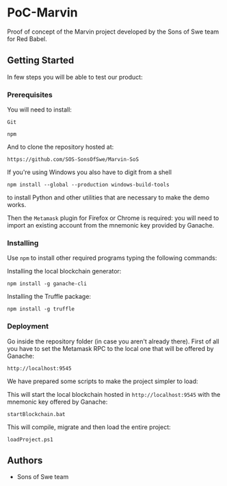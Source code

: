 # PoC-Marvin

Proof of concept of the Marvin project developed by the Sons of Swe team for Red Babel.

## Getting Started

In few steps you will be able to test our product:

### Prerequisites

You will need to install:

```
Git
```
```
npm
```

And to clone the repository hosted at:
```
https://github.com/SOS-SonsOfSwe/Marvin-SoS
```

If you're using Windows you also have to digit from a shell
```
npm install --global --production windows-build-tools
```
to install Python and other utilities that are necessary to make the demo works.

Then the `Metamask` plugin for Firefox or Chrome is required: you will need to import an existing account from the mnemonic key provided by Ganache.

### Installing

Use `npm` to install other required programs typing the following commands:

Installing the local blockchain generator:
```
npm install -g ganache-cli
```

Installing the Truffle package:
```
npm install -g truffle
```


### Deployment

Go inside the repository folder (in case you aren't already there).
First of all you have to set the Metamask RPC to the local one that will be offered by Ganache:
```
http://localhost:9545
```

We have prepared some scripts to make the project simpler to load:

This will start the local blockchain hosted in `http://localhost:9545` with the mnemonic key offered by Ganache:
```
startBlockchain.bat
```

This will compile, migrate and then load the entire project:
```
loadProject.ps1
```


## Authors

* Sons of Swe team
